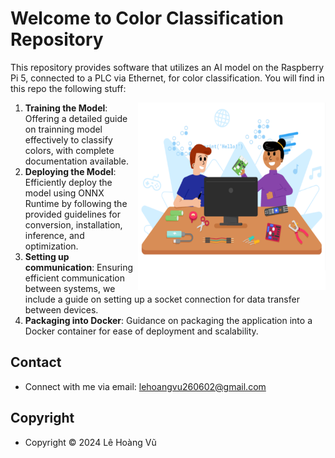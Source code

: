 # Welcome to Color Classification Repository

This repository provides software that utilizes an AI model on the Raspberry Pi 5, connected to a PLC via Ethernet, for color classification. You will find in this repo the following stuff:

<a><img align="right" width="300" height="300" src="https://github.com/leehoanzu/color-classification/blob/main/screen-shots/panel.png"></a>

1. **Training the Model**: Offering a detailed guide on trainning model effectively to classify colors, with complete documentation available.
2. **Deploying the Model**: Efficiently deploy the model using ONNX Runtime by following the provided guidelines for conversion, installation, inference, and optimization.
3.  **Setting up communication**: Ensuring efficient communication between systems, we include a guide on setting up a socket connection for data transfer between devices.
4. **Packaging into Docker**: Guidance on packaging the application into a Docker container for ease of deployment and scalability.

## Contact

* Connect with me via email: lehoangvu260602@gmail.com

## Copyright

* Copyright &#169; 2024 Lê Hoàng Vũ